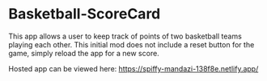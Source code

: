 # Basketball-ScoreCard
 
This app allows a user to keep track of points of two basketball teams playing each other. This initial mod does not include a reset button for the game, simply
reload the app for a new score.

Hosted app can be viewed here: https://spiffy-mandazi-138f8e.netlify.app/
